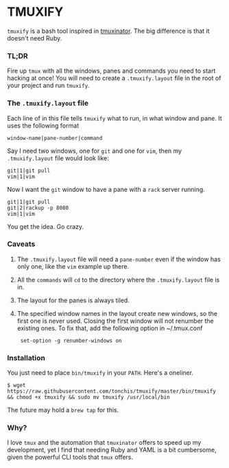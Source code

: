 TMUXIFY
=======

`tmuxify` is a bash tool inspired in [tmuxinator](https://github.com/tmuxinator/tmuxinator). The big difference is that it doesn't need Ruby.

### TL;DR

Fire up `tmux` with all the windows, panes and commands you need to start hacking at once!
You will need to create a `.tmuxify.layout` file in the root of your project and run `tmuxify`.

### The `.tmuxify.layout` file

Each line of in this file tells `tmuxify` what to run, in what window and pane. It uses the following format

    window-name|pane-number|command

Say I need two windows, one for `git` and one for `vim`, then my `.tmuxify.layout` file would look like:

    git|1|git pull
    vim|1|vim

Now I want the `git` window to have a pane with a `rack` server running.

    git|1|git pull
    git|2|rackup -p 8080
    vim|1|vim

You get the idea. Go crazy.

### Caveats

1. The `.tmuxify.layout` file will need a `pane-number` even if the window has only one, like the `vim` example up there.
2. All the `commands` will `cd` to the directory where the `.tmuxify.layout` file is in.
3. The layout for the panes is always tiled.
4. The specified window names in the layout create new windows, so the first one is never used.
Closing the first window will not renumber the existing ones. To fix that, add the following option in ~/.tmux.conf


        set-option -g renumber-windows on

### Installation

You just need to place `bin/tmuxify` in your `PATH`. Here's a oneliner.

```shell
$ wget https://raw.githubusercontent.com/tonchis/tmuxify/master/bin/tmuxify && chmod +x tmuxify && sudo mv tmuxify /usr/local/bin
```

The future may hold a `brew tap` for this.

### Why?

I love `tmux` and the automation that `tmuxinator` offers to speed up my development, yet I find that needing Ruby and YAML is a bit cumbersome, given the powerful CLI tools that `tmux` offers.
